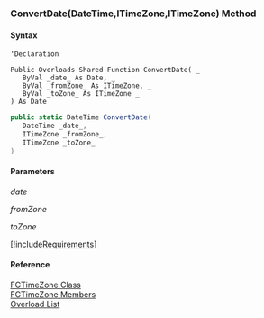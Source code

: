 ﻿### ConvertDate(DateTime,ITimeZone,ITimeZone) Method

#### Syntax

```vbnet
'Declaration

Public Overloads Shared Function ConvertDate( _
   ByVal _date_ As Date, _
   ByVal _fromZone_ As ITimeZone, _
   ByVal _toZone_ As ITimeZone _
) As Date
```

```csharp
public static DateTime ConvertDate( 
   DateTime _date_,
   ITimeZone _fromZone_,
   ITimeZone _toZone_
)
```

#### Parameters

_date_

_fromZone_

_toZone_

[!include[Requirements](../partials/requirements.md)]

#### Reference

[FCTimeZone Class](fcSDK~FChoice.Foundation.Clarify.DataObjects.FCTimeZone.md)  
[FCTimeZone Members](fcSDK~FChoice.Foundation.Clarify.DataObjects.FCTimeZone_members.md)  
[Overload List](fcSDK~FChoice.Foundation.Clarify.DataObjects.FCTimeZone~ConvertDate.md)